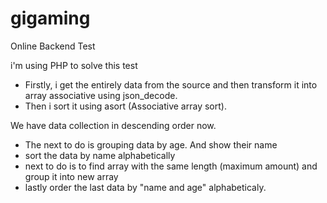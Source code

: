 # gigaming
Online Backend Test 

i'm using PHP to solve this test

- Firstly, i get the entirely data from the source and then transform it into array associative using json_decode.
- Then i sort it using asort (Associative array sort).

We have data collection in descending order now.
- The next to do is grouping data by age. And show their name
- sort the data by name alphabetically
- next to do is to find array with the same length (maximum amount) and group it into new array
- lastly order the last data by "name and age" alphabeticaly.
